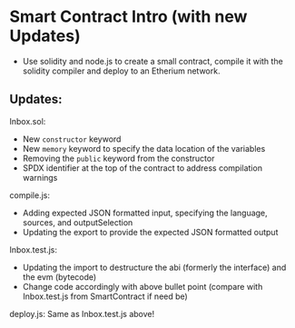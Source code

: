 # Smart Contract Intro (with new Updates)

- Use solidity and node.js to create a small contract, compile it with the solidity compiler and deploy to an Etherium network.

## Updates:

Inbox.sol:

- New `constructor` keyword 
- New `memory` keyword to specify the data location of the variables 
- Removing the `public` keyword from the constructor
- SPDX identifier at the top of the contract to address compilation warnings


compile.js:
- Adding expected JSON formatted input, specifying the language, sources, and outputSelection
- Updating the export to provide the expected JSON formatted output

Inbox.test.js:
- Updating the import to destructure the abi (formerly the interface) and the evm (bytecode)
- Change code accordingly with above bullet point (compare with Inbox.test.js from SmartContract if need be)

deploy.js: Same as Inbox.test.js above!